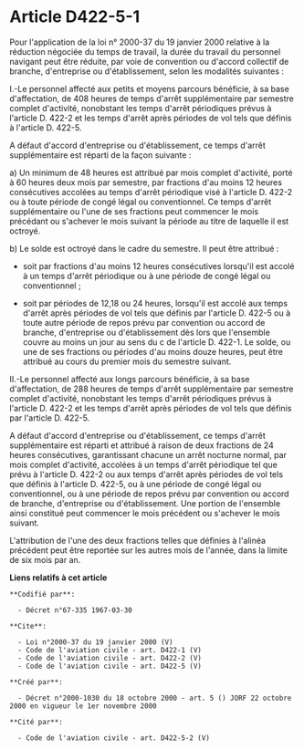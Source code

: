 # Article D422-5-1

Pour l'application de la loi n° 2000-37 du 19 janvier 2000 relative à la réduction négociée du temps de travail, la durée du
travail du personnel navigant peut être réduite, par voie de convention ou d'accord collectif de branche, d'entreprise ou
d'établissement, selon les modalités suivantes : 

I.-Le personnel affecté aux petits et moyens parcours bénéficie, à sa base d'affectation, de 408 heures de temps d'arrêt
supplémentaire par semestre complet d'activité, nonobstant les temps d'arrêt périodiques prévus à l'article D. 422-2 et les
temps d'arrêt après périodes de vol tels que définis à l'article D. 422-5. 

A défaut d'accord d'entreprise ou d'établissement, ce temps d'arrêt supplémentaire est réparti de la façon suivante : 

a) Un minimum de 48 heures est attribué par mois complet d'activité, porté à 60 heures deux mois par semestre, par fractions
d'au moins 12 heures consécutives accolées au temps d'arrêt périodique visé à l'article D. 422-2 ou à toute période de congé
légal ou conventionnel. Ce temps d'arrêt supplémentaire ou l'une de ses fractions peut commencer le mois précédant ou
s'achever le mois suivant la période au titre de laquelle il est octroyé. 

b) Le solde est octroyé dans le cadre du semestre. Il peut être attribué :

- soit par fractions d'au moins 12 heures consécutives lorsqu'il est accolé à un temps d'arrêt périodique ou à une période de
congé légal ou conventionnel ;

- soit par périodes de 12,18 ou 24 heures, lorsqu'il est accolé aux temps d'arrêt après périodes de vol tels que définis par
l'article D. 422-5 ou à toute autre période de repos prévu par convention ou accord de branche, d'entreprise ou
d'établissement dès lors que l'ensemble couvre au moins un jour au sens du c de l'article D. 422-1. Le solde, ou une de ses
fractions ou périodes d'au moins douze heures, peut être attribué au cours du premier mois du semestre suivant. 

II.-Le personnel affecté aux longs parcours bénéficie, à sa base d'affectation, de 288 heures de temps d'arrêt supplémentaire
par semestre complet d'activité, nonobstant les temps d'arrêt périodiques prévus à l'article D. 422-2 et les temps d'arrêt
après périodes de vol tels que définis par l'article D. 422-5. 

A défaut d'accord d'entreprise ou d'établissement, ce temps d'arrêt supplémentaire est réparti et attribué à raison de deux
fractions de 24 heures consécutives, garantissant chacune un arrêt nocturne normal, par mois complet d'activité, accolées à
un temps d'arrêt périodique tel que prévu à l'article D. 422-2 ou aux temps d'arrêt après périodes de vol tels que définis à
l'article D. 422-5, ou à une période de congé légal ou conventionnel, ou à une période de repos prévu par convention ou
accord de branche, d'entreprise ou d'établissement. Une portion de l'ensemble ainsi constitué peut commencer le mois
précédent ou s'achever le mois suivant. 

L'attribution de l'une des deux fractions telles que définies à l'alinéa précédent peut être reportée sur les autres mois de
l'année, dans la limite de six mois par an.

**Liens relatifs à cet article**

	**Codifié par**:

	  - Décret n°67-335 1967-03-30

	**Cite**:

	  - Loi n°2000-37 du 19 janvier 2000 (V)
	  - Code de l'aviation civile - art. D422-1 (V)
	  - Code de l'aviation civile - art. D422-2 (V)
	  - Code de l'aviation civile - art. D422-5 (V)

	**Créé par**:

	  - Décret n°2000-1030 du 18 octobre 2000 - art. 5 () JORF 22 octobre 2000 en vigueur le 1er novembre 2000

	**Cité par**:

	  - Code de l'aviation civile - art. D422-5-2 (V)
